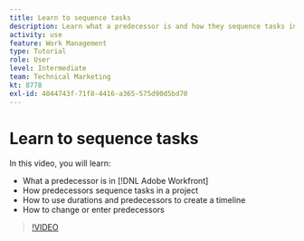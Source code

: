 ```yaml
---
title: Learn to sequence tasks
description: Learn what a predecessor is and how they sequence tasks in a project. Then learn to use durations and predecessors to create a timeline.
activity: use
feature: Work Management
type: Tutorial
role: User
level: Intermediate
team: Technical Marketing
kt: 8778
exl-id: 4044743f-71f8-4416-a365-575d90d5bd70
---
```

# Learn to sequence tasks

In this video, you will learn:

* What a predecessor is in [!DNL Adobe Workfront]
* How predecessors sequence tasks in a project
* How to use durations and predecessors to create a timeline
* How to change or enter predecessors

>[!VIDEO](https://video.tv.adobe.com/v/335091/?quality=12)

<!---
Learn more urls
There’s a lot more you can learn about predecessors, such as dependency type and lag. [!DNL Workfront] recommends getting the basics down first, then pulling those other features into your project planning. If you’re curious, here are some articles about additional functionality.
Overview of task predecessors
Create predecessor relationships by chaining tasks
Creating a predecessor relationship on the task list
Overview of lag types
Overview of task dependency types
--->
